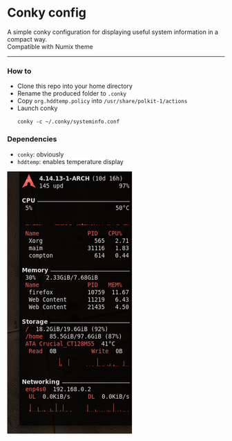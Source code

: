 # Conky config
A simple conky configuration for displaying useful system information in a compact way.  
Compatible with Numix theme

---

### How to
+ Clone this repo into your home directory
+ Rename the produced folder to `.conky`
+ Copy `org.hddtemp.policy` into `/usr/share/polkit-1/actions`
+ Launch conky
   ```
   conky -c ~/.conky/systeminfo.conf
   ```

### Dependencies
+ `conky`: obviously
+ `hddtemp`: enables temperature display

![Screenshot](/screenshot.png "Screenshot")